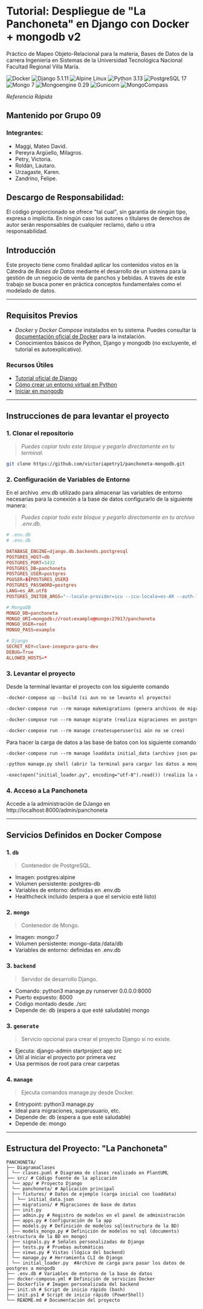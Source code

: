 # Tutorial: Despliegue de "La Panchoneta" en Django con Docker + mongodb v2
Práctico de Mapeo Objeto-Relacional para la materia, Bases de Datos de la carrera Ingeniería en Sistemas de la Universidad Tecnológica Nacional Facultad Regional Villa María.

![Docker](https://img.shields.io/badge/Docker-2496ED?style=for-the-badge&logo=docker&logoColor=white)
![Django 5.1.11](https://img.shields.io/badge/Django%205.1.11-092E20?style=for-the-badge&logo=django&logoColor=white)
![Alpine Linux](https://img.shields.io/badge/Alpine_Linux-0D597F?style=for-the-badge&logo=alpine-linux&logoColor=white)
![Python 3.13](https://img.shields.io/badge/Python%203.13-3776AB?style=for-the-badge&logo=python&logoColor=white)
![PostgreSQL 17](https://img.shields.io/badge/PostgreSQL%2017-336791?style=for-the-badge&logo=postgresql&logoColor=white)
![Mongo 7](https://img.shields.io/badge/MongoDB%207-47A248?style=for-the-badge&logo=mongodb&logoColor=white)
![Mongoengine 0.29](https://img.shields.io/badge/MongoEngine%200.29-4FAA41?style=for-the-badge&logo=python&logoColor=white)
![Gunicorn](https://img.shields.io/badge/Gunicorn-499848?style=for-the-badge&logo=gunicorn&logoColor=white)
![MongoCompass](https://img.shields.io/badge/MongoDB%20Compass-47A248?style=for-the-badge&logo=mongodb&logoColor=white)


*Referencia Rápida*

## **Mantenido por Grupo 09**
### **Integrantes:**
- Maggi, Mateo David.
- Pereyra Argüello, Milagros.
- Petry, Victoria.
- Roldán, Lautaro.
- Urzagaste, Karen.
- Zandrino, Felipe.

## **Descargo de Responsabilidad:**
El código proporcionado se ofrece "tal cual", sin garantía de ningún tipo, expresa o implícita. En ningún caso los autores o titulares de derechos de autor serán responsables de cualquier reclamo, daño u otra responsabilidad.

## Introducción
Este proyecto tiene como finalidad aplicar los contenidos vistos en la Cátedra de *Bases de Datos* mediante el desarrollo de un sistema para la gestión de un negocio de venta de panchos y bebidas. A través de este trabajo se busca poner en práctica conceptos fundamentales como el modelado de datos.

---

## Requisitos Previos
- *Docker* y *Docker Compose* instalados en tu sistema. Puedes consultar la [documentación oficial de Docker](https://docs.docker.com/get-docker/) para la instalación.
- Conocimientos básicos de Python, Django y mongodb (no excluyente, el tutorial es autoexplicativo).

### Recursos Útiles
- [Tutorial oficial de Django](https://docs.djangoproject.com/en/2.0/intro/tutorial01/)
- [Cómo crear un entorno virtual en Python](https://docs.djangoproject.com/en/2.0/intro/contributing/)
- [Iniciar en mongodb](https://www.mongodb.com/docs/manual/tutorial/getting-started/)

---
## **Instrucciones de para levantar el proyecto**

### 1. Clonar el repositorio
> *Puedes copiar todo este bloque y pegarlo directamente en tu terminal.*
```sh
git clone https://github.com/victoriapetry1/panchoneta-mongodb.git
```

### 2. Configuración de Variables de Entorno
En el archivo .env.db utilizado para almacenar las variables de entorno necesarias para la conexión a la base de datos configurarlo de la siguiente manera:

> *Puedes copiar todo este bloque y pegarlo directamente en tu archivo .env.db.*
```conf
# .env.db
# .env.db

DATABASE_ENGINE=django.db.backends.postgresql
POSTGRES_HOST=db
POSTGRES_PORT=5432
POSTGRES_DB=panchoneta
POSTGRES_USER=postgres
PGUSER=${POSTGRES_USER}
POSTGRES_PASSWORD=postgres
LANG=es_AR.utf8
POSTGRES_INITDB_ARGS="--locale-provider=icu --icu-locale=es-AR --auth-local=trust"

# MongoDB
MONGO_DB=panchoneta
MONGO_URI=mongodb://root:example@mongo:27017/panchoneta
MONGO_USER=root
MONGO_PASS=example

# Django
SECRET_KEY=clave-insegura-para-dev
DEBUG=True
ALLOWED_HOSTS=*
```

### 3. Levantar el proyecto
Desde la terminal levantar el proyecto con los siguiente comando
```txt
-docker-compose up --build (si aun no se levanto el proyecto)

-docker-compose run --rm manage makemigrations (genera archivos de migraciones a partir de los modelos)

-docker-compose run --rm manage migrate (realiza migraciones en postgres)

-docker-compose run --rm manage createsuperuser(si aún no se creo)
```
Para hacer la carga de datos a las base de batos con los siguiente comando
```txt
-docker-compose run --rm manage loaddata initial_data (archivo json para inicializar los datos con djjango en postgres)

-python manage.py shell (abrir la terminal para cargar los datos a mongodb)

-exec(open("initial_loader.py", encoding="utf-8").read()) (realiza la carga de los datos a mongodb con el archivo initial_loader)
```

### 4. Acceso a La Panchoneta
Accede a la administración de DJango en http://localhost:8000/admin/panchoneta

---

## **Servicios Definidos en Docker Compose**
### 1. `db`
> Contenedor de PostgreSQL.
- Imagen: postgres:alpine
- Volumen persistente: postgres-db
- Variables de entorno: definidas en .env.db
- Healthcheck incluido (espera a que el servicio esté listo)

### 2. `mongo`
> Contenedor de Mongo.
- Imagen: mongo:7
- Volumen persistente: mongo-data:/data/db
- Variables de entorno: definidas en .env.db

  
### 3. `backend`
> Servidor de desarrollo Django.
- Comando: python3 manage.py runserver 0.0.0.0:8000
- Puerto expuesto: 8000
- Código montado desde ./src
- Depende de: db (espera a que esté saludable)
              mongo


### 3. `generate`
> Servicio opcional para crear el proyecto Django si no existe.
- Ejecuta: django-admin startproject app src
- Útil al iniciar el proyecto por primera vez
- Usa permisos de root para crear carpetas

### 4. `manage`
> Ejecuta comandos manage.py desde Docker.
- Entrypoint: python3 manage.py
- Ideal para migraciones, superusuario, etc.
- Depende de: db (espera a que esté saludable)
- Depende de: mongo



---
## **Estructura del Proyecto: "La Panchoneta"**
```
PANCHONETA/
├── DiagramaClases
│ └── clases.puml # Diagrama de clases realizado en PlantUML
├── src/ # Código fuente de la aplicación
│ └── app/ # Proyecto Django
│ └── panchoneta/ # Aplicación principal
│ ├── fixtures/ # Datos de ejemplo (carga inicial con loaddata)
│ │ └── initial_data.json
│ ├── migrations/ # Migraciones de base de datos
│ ├── init.py
│ ├── admin.py # Registro de modelos en el panel de administración
│ ├── apps.py # Configuración de la app
│ ├── models.py # Definición de modelos sql(estructura de la BD)
│ ├── models_mongo.py # Definición de modelos no sql (documents) (estructura de la BD en mongo)
│ ├── signals.py # Señales personalizadas de Django
│ ├── tests.py # Pruebas automáticas
│ ├── views.py # Vistas (lógica del backend)
│ └── manage.py # Herramienta CLI de Django
│ └── initial_loader.py  #Archivo de carga para pasar los datos de postgres a mongodb
├── .env.db # Variables de entorno de la base de datos
├── docker-compose.yml # Definición de servicios Docker
├── Dockerfile # Imagen personalizada del backend
├── init.sh # Script de inicio rápido (bash)
├── init.ps1 # Script de inicio rápido (PowerShell)
└── README.md # Documentación del proyecto
```
